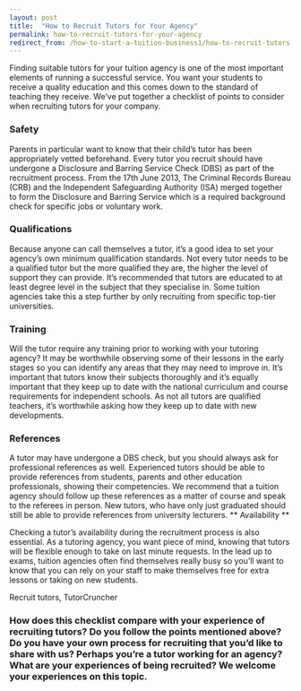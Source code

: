 ```yaml
---
layout: post
title:  "How to Recruit Tutors for Your Agency"
permalink: how-to-recruit-tutors-for-your-agency
redirect_from: /how-to-start-a-tuition-business1/how-to-recruit-tutors-for-your-agency1442014/
---
```

Finding suitable tutors for your tuition agency is one of the most important
elements of running a successful service. You want your students to receive a
quality education and this comes down to the standard of teaching they
receive. We’ve put together a checklist of points to consider when recruiting
tutors for your company.

### Safety

Parents in particular want to know that their child’s tutor has been
appropriately vetted beforehand. Every tutor you recruit should have undergone
a Disclosure and Barring Service Check (DBS) as part of the recruitment
process. From the 17th June 2013, The Criminal Records Bureau (CRB) and the
Independent Safeguarding Authority (ISA) merged together to form the
Disclosure and Barring Service which is a required background check for
specific jobs or voluntary work. 

### Qualifications

Because anyone can call
themselves a tutor, it’s a good idea to set your agency’s own minimum
qualification standards. Not every tutor needs to be a qualified tutor but the
more qualified they are, the higher the level of support they can provide.
It’s recommended that tutors are educated to at least degree level in the
subject that they specialise in. Some tuition agencies take this a step
further by only recruiting from specific top-tier universities. 

### Training

Will the tutor require any training prior to working with your tutoring
agency? It may be worthwhile observing some of their lessons in the early
stages so you can identify any areas that they may need to improve in. It’s
important that tutors know their subjects thoroughly and it’s equally
important that they keep up to date with the national curriculum and course
requirements for independent schools. As not all tutors are qualified
teachers, it’s worthwhile asking how they keep up to date with new
developments. 

### References

A tutor may have undergone a DBS check, but you
should always ask for professional references as well. Experienced tutors
should be able to provide references from students, parents and other
education professionals, showing their competencies. We recommend that a
tuition agency should follow up these references as a matter of course and
speak to the referees in person. New tutors, who have only just graduated
should still be able to provide references from university lecturers. **
Availability **

Checking a tutor’s availability during the recruitment process is also
essential. As a tutoring agency, you want piece of mind, knowing that tutors
will be flexible enough to take on last minute requests. In the lead up to
exams, tuition agencies often find themselves really busy so you’ll want to
know that you can rely on your staff to make themselves free for extra lessons
or taking on new students.

Recruit tutors,  TutorCruncher

### How does this checklist compare with your experience of recruiting tutors? Do you follow the points mentioned above? Do you have your own process for recruiting that you’d like to share with us? Perhaps you’re a tutor working for an agency? What are your experiences of being recruited? We welcome your experiences on this topic.
